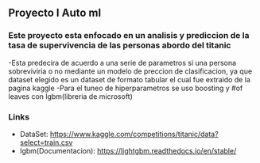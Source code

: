 ## Proyecto I Auto ml
### Este proyecto esta enfocado en un analisis y prediccion de la tasa de supervivencia de las personas abordo del titanic
-Esta predecira de acuerdo a una serie de parametros si una persona sobreviviria o no mediante un modelo de preccion de clasificacion, ya que dataset elegido es un dataset de formato tabular el cual fue extraido de la pagina kaggle
-Para el tuneo de hiperparametros se uso boosting y #of leaves con lgbm(libreria de microsoft)

### Links
- DataSet: https://www.kaggle.com/competitions/titanic/data?select=train.csv
- lgbm(Documentacion): https://lightgbm.readthedocs.io/en/stable/
